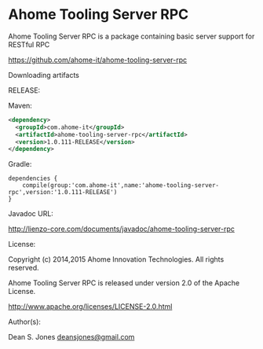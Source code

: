 Ahome Tooling Server RPC
======

Ahome Tooling Server RPC is a package containing basic server support for RESTful RPC

https://github.com/ahome-it/ahome-tooling-server-rpc

Downloading artifacts

RELEASE:

Maven:
```xml
<dependency>
  <groupId>com.ahome-it</groupId>
  <artifactId>ahome-tooling-server-rpc</artifactId>
  <version>1.0.111-RELEASE</version>
</dependency>
```
Gradle:
```
dependencies {
    compile(group:'com.ahome-it',name:'ahome-tooling-server-rpc',version:'1.0.111-RELEASE')
}
```
Javadoc URL:

http://lienzo-core.com/documents/javadoc/ahome-tooling-server-rpc

License:

Copyright (c) 2014,2015 Ahome Innovation Technologies. All rights reserved.

Ahome Tooling Server RPC is released under version 2.0 of the Apache License.

http://www.apache.org/licenses/LICENSE-2.0.html

Author(s):

Dean S. Jones
deansjones@gmail.com